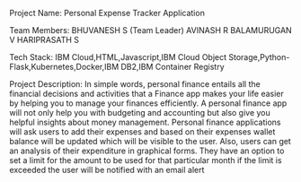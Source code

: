 Project Name:
      Personal Expense Tracker Application

Team Members:
      BHUVANESH S (Team Leader)
      AVINASH R
      BALAMURUGAN V
      HARIPRASATH S

Tech Stack:
IBM Cloud,HTML,Javascript,IBM Cloud Object Storage,Python-Flask,Kubernetes,Docker,IBM DB2,IBM Container Registry

Project Description:
In simple words, personal finance entails all the financial decisions and activities that a Finance app makes your life easier by helping you to manage your finances efficiently. A personal finance app will not only help you with budgeting and accounting but also give you helpful insights about money management.
Personal finance applications will ask users to add their expenses and based on their expenses wallet balance will be updated which will be visible to the user. Also, users can get an analysis of their expenditure in graphical forms. They have an option to set a limit for the amount to be used for that particular month if the limit is exceeded the user will be notified with an email alert

